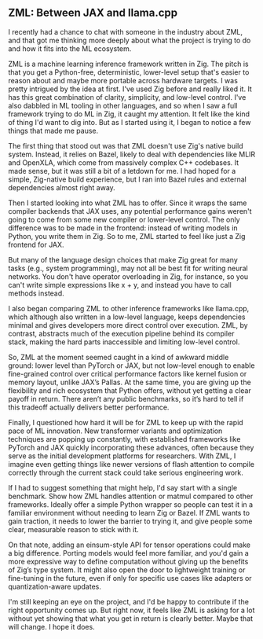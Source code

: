 ## ZML: Between JAX and llama.cpp

I recently had a chance to chat with someone in the industry about ZML, and that got me thinking more deeply about what the project is trying to do and how it fits into the ML ecosystem.

ZML is a machine learning inference framework written in Zig. The pitch is that you get a Python-free, deterministic, lower-level setup that's easier to reason about and maybe more portable across hardware targets. I was pretty intrigued by the idea at first. I've used Zig before and really liked it. It has this great combination of clarity, simplicity, and low-level control. I've also dabbled in ML tooling in other languages, and so when I saw a full framework trying to do ML in Zig, it caught my attention. It felt like the kind of thing I'd want to dig into. But as I started using it, I began to notice a few things that made me pause.

The first thing that stood out was that ZML doesn't use Zig's native build system. Instead, it relies on Bazel, likely to deal with dependencies like MLIR and OpenXLA, which come from massively complex C++ codebases. It made sense, but it was still a bit of a letdown for me. I had hoped for a simple, Zig-native build experience, but I ran into Bazel rules and external dependencies almost right away.

Then I started looking into what ZML has to offer. Since it wraps the same compiler backends that JAX uses, any potential performance gains weren't going to come from some new compiler or lower-level control. The only difference was to be made in the frontend: instead of writing models in Python, you write them in Zig. So to me, ZML started to feel like just a Zig frontend for JAX.

But many of the language design choices that make Zig great for many tasks (e.g., system programming), may not all be best fit for writing neural networks. You don't have operator overloading in Zig, for instance, so you can't write simple expressions like x + y, and instead you have to call methods instead.

I also began comparing ZML to other inference frameworks like llama.cpp, which although also written in a low-level language, keeps dependencies minimal and gives developers more direct control over execution. ZML, by contrast, abstracts much of the execution pipeline behind its compiler stack, making the hard parts inaccessible and limiting low-level control.

So, ZML at the moment seemed caught in a kind of awkward middle ground: lower level than PyTorch or JAX, but not low-level enough to enable fine-grained control over critical performance factors like kernel fusion or memory layout, unlike JAX’s Pallas. At the same time, you are giving up the flexibility and rich ecosystem that Python offers, without yet getting a clear payoff in return. There aren’t any public benchmarks, so it’s hard to tell if this tradeoff actually delivers better performance.

Finally, I questioned how hard it will be for ZML to keep up with the rapid pace of ML innovation. New transformer variants and optimization techniques are popping up constantly, with established frameworks like PyTorch and JAX quickly incorporating these advances, often because they serve as the initial development platforms for researchers. With ZML, I imagine even getting things like newer versions of flash attention to compile correctly through the current stack could take serious engineering work.

If I had to suggest something that might help, I'd say start with a single benchmark. Show how ZML handles attention or matmul compared to other frameworks. Ideally offer a simple Python wrapper so people can test it in a familiar environment without needing to learn Zig or Bazel. If ZML wants to gain traction, it needs to lower the barrier to trying it, and give people some clear, measurable reason to stick with it.

On that note, adding an einsum-style API for tensor operations could make a big difference. Porting models would feel more familiar, and you'd gain a more expressive way to define computation without giving up the benefits of Zig’s type system. It might also open the door to lightweight training or fine-tuning in the future, even if only for specific use cases like adapters or quantization-aware updates.

I'm still keeping an eye on the project, and I'd be happy to contribute if the right opportunity comes up. But right now, it feels like ZML is asking for a lot without yet showing that what you get in return is clearly better. Maybe that will change. I hope it does.

